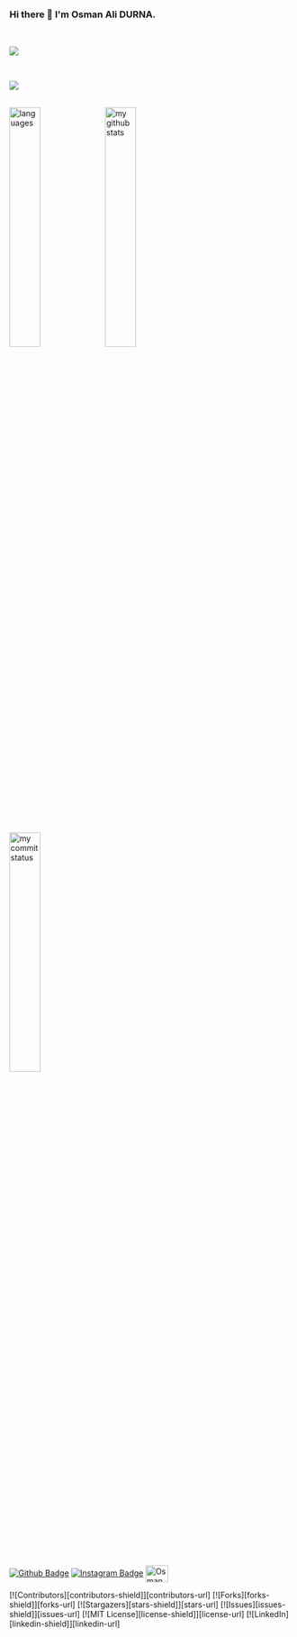 ### Hi there 👋 I'm Osman Ali DURNA.

<br/>

![](https://media.giphy.com/media/iIqmM5tTjmpOB9mpbn/giphy.gif)

<br/>

![](https://komarev.com/ghpvc/?username=OsmanAliDurna)

<br/>

 <img src="https://github-readme-stats.vercel.app/api/top-langs/?username=OsmanAliDurna&theme=chartreuse-dark&layout=compact" alt="languages" width="33%">
 <img src="https://github-readme-stats.vercel.app/api?username=OsmanAliDurna&theme=chartreuse-dark" alt="my github stats" width="33%"/>
 <img src="https://github-readme-streak-stats.herokuapp.com/?user=OsmanAliDurna&theme=chartreuse-dark" alt="my commit status" width="33%" />

[![Github Badge](https://img.shields.io/badge/-Github-000?style=quare&labelColor=000&logo=Github&logoColor=white&link=link)](link) 
[![Instagram Badge](https://img.shields.io/badge/-Instagram-C13584?style=flat-quare&labelColor=C13584&logo=instagram&logoColor=white&link=link)](link) 
<a href="https://www.linkedin.com/in/osman-ali-durna/" target="blank"><img align="center" src="https://raw.githubusercontent.com/OsmanAliDurna/github-profile-readme-generator/master/src/images/icons/Social/linked-in-alt.svg" alt="Osman Ali DURNA" height="30" width="40" /></a>
 
[![Contributors][contributors-shield]][contributors-url]
[![Forks][forks-shield]][forks-url]
[![Stargazers][stars-shield]][stars-url]
[![Issues][issues-shield]][issues-url]
[![MIT License][license-shield]][license-url]
[![LinkedIn][linkedin-shield]][linkedin-url]

<!--
**OsmanAliDurna/OsmanAliDurna** is a ✨ _special_ ✨ repository because its `README.md` (this file) appears on your GitHub profile.

Here are some ideas to get you started:

- 🔭 I’m currently working on ...
- 🌱 I’m currently learning ...
- 👯 I’m looking to collaborate on ...
- 🤔 I’m looking for help with ...
- 💬 Ask me about ...
- 📫 How to reach me: ...
- 😄 Pronouns: ...
- ⚡ Fun fact: ...
-->

